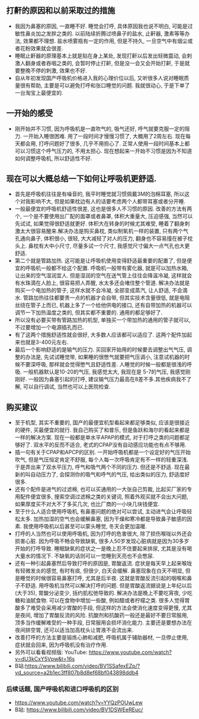## 打鼾的原因和以前采取过的措施
- 我因为鼻塞的原因, 一直睡不好. 睡觉会打呼, 具体原因我也说不明白, 可能是过敏性鼻炎加之发胖之类的. 以前陆续折腾过喷鼻子的盐水, 止鼾器, 激素等等办法, 效果都不理想. 盐水喷雾瓶有一定的作用, 但是不持久, 一旦空气中有烟尘或者花粉效果就会很差.
- 睡眠止鼾器的原理基本上就是贴在身上某处, 发现打鼾以后发出轻微震动, 会刺激人翻身或者吞咽之类的, 会暂时停止打鼾, 但是没一会又会开始打鼾, 于是就要整晚不停的刺激, 效果也不好.
- 自从年初发现国产呼吸机价格进入我的心理价位以后, 又听很多人说对睡眠质量很有帮助, 主要是可以避免打呼和张口睡觉的问题. 我就很动心, 于是下单了一台淘宝上最便宜的.
##  一开始的感受
-  刚开始并不习惯, 因为呼吸机是一直吹气的, 吸气还好, 呼气就要克服一定的阻力. 一开始入睡很困难. 用了一段时间才慢慢习惯了, 大概用了2周左右. 现在每天都会用, 打呼问题好了很多, 几乎不用担心了. 正常人使用一段时间基本上都可以习惯这个呼气压力的, 不用太担心. 现在想起来一开始不习惯是因为不知道如何调整呼吸机, 所以舒适性不好.
## 现在可以大概总结一下如何让呼吸机更舒适.
  - 首先是呼吸机往往是有噪音的, 我平时睡觉就习惯佩戴3M的泡棉耳塞, 所以这个对我影响不大, 但是如果枕边有人的话要考虑两个人都带耳塞或者分开睡.
  - 一般最便宜的呼吸机舒适性很差, 这也是很多人不习惯的原因. 改善的方法有两个, 一个是不要使用出厂配的面罩或者鼻罩, 体积大重量大, 压迫感强, 当然可以先试试, 如果觉得很舒适就更好. 体积大在转身的时候尤其难受, 睡着了翻身刺激太大很容易醒来.解决办法是购买鼻枕, 类似制氧机一样的装置, 只有两个气孔通向鼻子, 体积很小, 很轻, 大大减轻了对人的压力, 翻身也不容易撞在被子枕头上. 鼻枕有大中小尺寸, 尽量多试一个尺寸, 我感觉尺寸偏大一点气孔也大更舒适.
  - 第二个就是管路加热. 这可能是让呼吸机使用变得舒适最重要的配置了, 但是便宜的呼吸机一般都不给这个配置. 呼吸机一般带有雾化器, 就是可以加热水箱, 让出来的空气湿润宜人. 但是湿润的空气在送气管上往往会降温冷凝, 这样就会有水珠滴在人脸上, 很容易把人弄醒, 水太多还会堵住整个管道.  解决办法就是购买一个电加热的管子, 这样水就不会冷凝, 全部变成蒸汽, 让人舒适, 不会滴水. 管路加热往往都要贵一点的机器才会自带, 但其实技术含量很低, 就是电阻丝绕在管子上而已, 机器上多了一个给他供电的接口, 还有自带加热的机器可以调节一下加热温度之类的, 但其实都不重要的. 通用的都足够好了. 
  - 所以没有必要买带有管路加热的机型, 单独买一个带加热的通用的管子就可以, 不过要增加一个电源插孔而已.
  - 有了这两个措施舒适性就会很好, 大多数人应该都可以适应了. 这两个配件加起来也就是3-400元左右.
  - 最后一个影响舒适的是输气的压力. 买回家开始用的时候要去调整出气气压, 调整的办法是, 先试试睡觉带, 如果睡的很憋气就要把气压调小, 注意试机器的时候不要深呼吸, 那样就会觉得憋气且舒适性差. 人睡觉的时候一般都是很浅的呼吸. 一般机器默认是10-20的气压, 我感觉太大, 我现在是 5-7的气压, 我感觉刚刚好. 一般因为鼻塞引起的打呼, 建议输气压力最高在8差不多.其他疾病我不了解, 可以自行调试, 当然也可以上医院检查.
## 购买建议
- 至于机型, 其实不重要的, 国产的最便宜机型看起来都足够类似, 应该是很接近的硬件, 买最便宜的就行. 我自己购买了和普乐, 但是鱼跃和海尔的看起来都是一样的解决方案. 现在一般都是单水平APAP的模式, 对于打呼之类的问题都足够好了. 双水平的反而不适合, 老式的CPAP没有自动感应功能也有点不够用.
- 插一句有关于CPAP和APCP的区别. 一开始呼吸机都是一个设定好的气压开始吹气, 但是气压恒定肯定不舒服, 每个人每一次呼吸肯定有不一样的轻重深浅. 于是弄出来了双水平压力, 呼气和吸气两个不同的压力. 但还是不舒适. 现在最新的叫自动压力了, 会探测你的吸气和呼气的气压, 给出类似的压力, 舒适度好很多.
- 还有个配件是进气的过滤棉, 也可以买通用的一大张自己剪裁, 比起买厂家的专用配件便宜很多, 搜索空调过滤棉之类的关键词, 照着外观买就不会出大问题, 如果厚度买不对大不了多买几次, 也比厂商的一小块几块钱便宜.
- 至于什么人适合使用呼吸机, 有鼻塞问题的绝对可以尝试, 主动进气会让呼吸轻松太多. 加热加湿的空气也会缓解鼻塞, 因为干燥和寒冷都是导致鼻子敏感的因素. 我使用呼吸机以后甚至可以蒙头睡觉, 冬天会更加温暖.
- 打呼的人当然也可以使用呼吸机, 因为打呼的危害很大, 除了损伤喉咙以外还会损害心脏. 因为呼吸不畅会导致缺氧, 很多人50岁发现心脏病就是因为30多岁开始的打呼导致. 睡眠缺氧的症状之一是晚上忍不住要起来排尿, 尤其是没有喝大量水的情况下. 不缺氧的话则可以一觉睡到天亮也不会憋尿.
- 还有一种引起鼻塞然后导致打呼的原因是, 胃酸返流. 症状是每天早上起来喉咙有轻微发炎的感觉, 有时有痰, 但很少, 白天会缓解. 鼻塞现象在白天不明显, 但是睡觉的时候很容易鼻塞打呼, 尤其是后半夜. 这就是胃酸反流引起的咽喉和鼻子不舒适. 用呼吸机当然可以解决打呼的问题. 但是胃酸返流据说是上年纪以后(大于35), 胃酸分泌变少, 括约肌松弛导致的. 解决办法是晚上不要吃宵夜, 少吃糖和油腻食物. 可以在食物中增加一些酸, 例如醋或者柠檬之类. 很多人觉得胃酸多了难受会采用减少胃酸的手段, 但这样的方法会使消化速度变得更慢, 尤其是夜间, 增加了胃酸反流的风险. 抗酸剂和抗酸药一般还是最好不要日常服用, 顶多当作缓解难受的一种手段, 日常服用会损坏消化能力. 主要还是要想办法在夜间排空胃, 还可以适当加高枕头让胃液不会流出来.
- 改善打呼的方法主要是锻炼心肺和减肥, 呼吸机属于辅助器材, 一旦停止使用, 症状就会回来, 因为呼吸机没有治疗作用.
- 另外可以看看视频版: YouTube: https://www.youtube.com/watch?v=dU3kCxY5Vpw&t=16s
- B站:https://www.bilibili.com/video/BV1SSafexEZp/?vd_source=a2b1ec3ff807b8d8ef68bf043898ddb4
### 后续话题, 国产呼吸机和进口呼吸机的区别
- https://www.youtube.com/watch?v=YYQzPOUwLew
- B站: https://www.bilibili.com/video/BV1DSWEeREuc/
